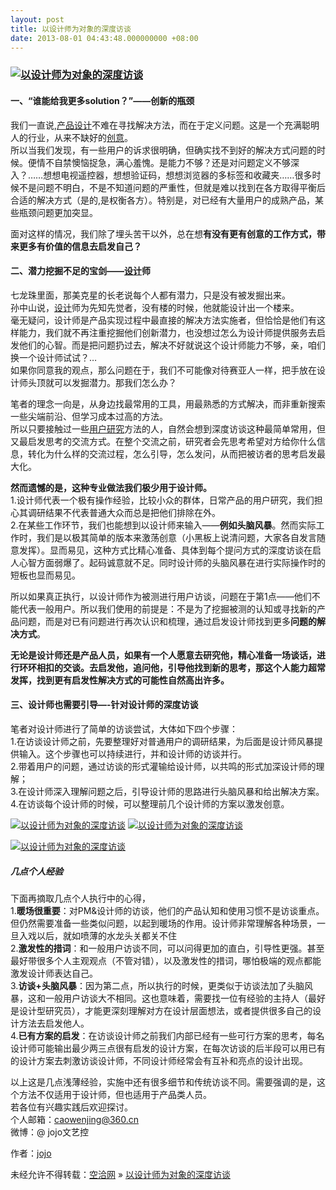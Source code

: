 ```yaml
---
layout: post
title: 以设计师为对象的深度访谈
date: 2013-08-01 04:43:48.000000000 +08:00
---
```


### [![以设计师为对象的深度访谈](http://www.uisheji.com/wp-content/uploads/2013/07/31/toutu_thumb.png "以设计师为对象的深度访谈")](http://www.uisheji.com/wp-content/uploads/2013/07/31/toutu.png)

#### 一、“谁能给我更多solution？”——创新的瓶颈

我们一直说,<span class="wp_keywordlink_affiliate">[产品设计](http://www.uisheji.com/tag/%E4%BA%A7%E5%93%81%E8%AE%BE%E8%AE%A1 "产品设计")</span>不难在寻找解决方法，而在于定义问题。这是一个充满聪明人的行业，从来不缺好的<span class="wp_keywordlink_affiliate">[创意](http://www.uisheji.com/tag/%E5%88%9B%E6%84%8F "创意")</span>。   
所以当我们发现，有一些用户的诉求很明确，但确实找不到好的解决方式问题的时候。便情不自禁懊恼捉急，满心羞愧。是能力不够？还是对问题定义不够深入？……想想电视遥控器，想想验证码，想想浏览器的多标签和收藏夹……很多时候不是问题不明白，不是不知道问题的严重性，但就是难以找到在各方取得平衡后合适的解决方式（是的,是权衡各方）。特别是，对已经有大量用户的成熟产品，某些瓶颈问题更加突显。

面对这样的情况，我们除了埋头苦干以外，总在想**有没有更有创意的工作方式，带来更多有价值的信息去启发自己？**

#### 二、潜力挖掘不足的宝剑——<span class="wp_keywordlink_affiliate">[设计](http://www.uisheji.com/ "设计")</span>师

七龙珠里面，那美克星的长老说每个人都有潜力，只是没有被发掘出来。   
孙中山说，<span class="wp_keywordlink_affiliate">[设计](http://www.uisheji.com/ "设计")</span>师为先知先觉者，没有楼的时候，他就能设计出一个楼来。   
毫无疑问，设计师是产品实现过程中最直接的解决方法实施者，但恰恰是他们有这样能力，我们就不再注重挖掘他们创新潜力，也没想过怎么为设计师提供服务去启发他们的心智。而是把问题扔过去，解决不好就说这个设计师能力不够，亲，咱们换一个设计师试试？…   
如果你同意我的观点，那么问题在于，我们不可能像对待赛亚人一样，把手放在设计师头顶就可以发掘潜力。那我们怎么办？

笔者的理念一向是，从身边找最常用的工具，用最熟悉的方式解决，而非重新搜索一些尖端前沿、但学习成本过高的方法。   
所以只要接触过一些<span class="wp_keywordlink_affiliate">[用户研究](http://www.uisheji.com/tag/%E7%94%A8%E6%88%B7%E7%A0%94%E7%A9%B6 "用户研究")</span>方法的人，自然会想到深度访谈这种最简单常用，但又最启发思考的交流方式。在整个交流之前，研究者会先思考希望对方给你什么信息，转化为什么样的交流过程，怎么引导，怎么发问，从而把被访者的思考启发最大化。

**然而遗憾的是，这种专业做法我们极少用于设计师。**  
1.设计师代表一个极有操作经验，比较小众的群体，日常产品的用户研究，我们担心其调研结果不代表普通大众而总是把他们排除在外。   
2.在某些工作环节，我们也能想到以设计师来输入——**例如头脑风暴**。然而实际工作时，我们是以极其简单的版本来激荡创意（小黑板上说清问题，大家各自发言随意发挥）。显而易见，这种方式比精心准备、具体到每个提问方式的深度访谈在启人心智方面弱爆了。起码诚意就不足。同时设计师的头脑风暴在进行实际操作时的短板也显而易见。

所以如果真正执行，以设计师作为被测进行用户访谈，问题在于第1点——他们不能代表一般用户。所以我们使用的前提是：不是为了挖掘被测的认知或寻找新的产品问题，而是对已有问题进行再次认识和梳理，通过启发设计师找到更多**问题的解决方式**。

**无论是设计师还是产品人员，如果有一个人愿意去研究他，精心准备一场谈话，进行环环相扣的交谈。去启发他，追问他，引导他找到新的思考，那这个人能力超常发挥，找到更有启发性解决方式的可能性自然高出许多。**

#### 三、设计师也需要引导—-针对设计师的深度访谈

笔者对设计师进行了简单的访谈尝试，大体如下四个步骤：   
1.在访谈设计师之前，先要整理好对普通用户的调研结果，为后面是设计师风暴提供输入。这个步骤也可以持续进行，并和设计师的访谈并行。   
2.带着用户的问题，通过访谈的形式灌输给设计师，以共鸣的形式加深设计师的理解；   
3.在设计师深入理解问题之后，引导设计师的思路进行头脑风暴和给出解决方案。   
4.在访谈每个设计师的时候，可以整理前几个设计师的方案以激发创意。

[![以设计师为对象的深度访谈](http://www.uisheji.com/wp-content/uploads/2013/07/31/t01a64c3594756870ae_thumb.png "以设计师为对象的深度访谈")](http://www.uisheji.com/wp-content/uploads/2013/07/31/t01a64c3594756870ae.png) [![以设计师为对象的深度访谈](http://www.uisheji.com/wp-content/uploads/2013/07/31/22_thumb.png "以设计师为对象的深度访谈")](http://www.uisheji.com/wp-content/uploads/2013/07/31/22.png)

[![以设计师为对象的深度访谈](http://www.uisheji.com/wp-content/uploads/2013/07/31/33_thumb.png "以设计师为对象的深度访谈")](http://www.uisheji.com/wp-content/uploads/2013/07/31/33.png)

##### 几点个人经验

下面再摘取几点个人执行中的心得，   
1.**暖场很重要**：对PM&设计师的访谈，他们的产品认知和使用习惯不是访谈重点。但仍然需要准备一些类似问题，以起到暖场的作用。设计师非常理解各种场景，一旦入戏以后，就如喷薄的水龙头关都关不住   
2.**激发性的措词**：和一般用户访谈不同，可以问得更加的直白，引导性更强。甚至最好带很多个人主观观点（不管对错），以及激发性的措词，哪怕极端的观点都能激发设计师表达自己。   
3.**访谈+头脑风暴**：因为第二点，所以执行的时候，更类似于访谈法加了头脑风暴，这和一般用户访谈大不相同。这也意味着，需要找一位有经验的主持人（最好是设计型研究员），才能更深刻理解对方在设计层面想法，或者提供很多自己的设计方法去启发他人。   
4.**已有方案的启发**：在访谈设计师之前我们内部已经有一些可行方案的思考，每名设计师可能输出最少两三点很有启发的设计方案，在每次访谈的后半段可以用已有的设计方案去刺激访谈设计师，不同设计师经常会有互补和亮点的设计出现。

以上这是几点浅薄经验，实施中还有很多细节和传统访谈不同。需要强调的是，这个方法不仅适用于设计师，但也适用于产品类人员。   
若各位有兴趣实践后欢迎探讨。   
个人邮箱：caowenjing@360.cn   
微博：@ jojo文艺控

作者：[jojo](http://uxc.360.cn/archives/author/caowj)

未经允许不得转载：[空洽网](http://kongqia.com) » [以设计师为对象的深度访谈](http://kongqia.com/17322.html)


